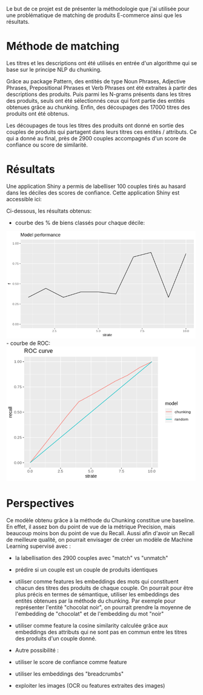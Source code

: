 Le but de ce projet est de présenter la méthodologie que j'ai utilisée pour une problématique de matching de produits E-commerce
ainsi que les résultats.

# Méthode de matching

Les titres et les descriptions ont été utilisés en entrée d'un algorithme 
qui se base sur le principe NLP du chunking.

Grâce au package Pattern,  des entités de type Noun Phrases, Adjective Phrases, Prepositional Phrases et Verb Phrases
ont été extraites à partir des descriptions des produits.
Puis parmi les N-grams présents dans les titres des produits, seuls ont été sélectionnés 
ceux qui font partie des entités obtenues grâce au chunking.
Enfin, des découpages des 17000 titres des produits ont été obtenus.

Les découpages de tous les titres des produits ont donné en sortie des couples de produits 
qui partagent dans leurs titres ces entités / attributs.
Ce qui a donné au final, près de 2900 couples accompagnés d'un score de confiance ou score de similarité.  

# Résultats

Une application Shiny a permis de labelliser 100 couples tirés au hasard dans les déciles des scores de confiance.
Cette application Shiny est accessible ici:

Ci-dessous, les résultats obtenus:

- courbe des % de biens classés pour chaque décile:
<img src = "resultats/img/Rplot_model_performance.png" width = 500>
- courbe de ROC:
<img src = "resultats/img/Rplot_ROC_curve.png" width = 500>

# Perspectives

Ce modèle obtenu grâce à la méthode du Chunking constitue une baseline. En effet, il assez bon du point de vue de la métrique Precision,
mais beaucoup moins bon du point de vue du Recall. Aussi afin d'avoir un Recall de meilleure qualité, on pourrait envisager
de créer un modèle de Machine Learning supervisé avec :
- la labellisation des 2900 couples avec "match" vs "unmatch"
- prédire si un couple est un couple de produits identiques
- utiliser comme features les embeddings des mots qui constituent chacun des titres des produits de chaque couple.
  On pourrait pour être plus précis en termes de sémantique, utiliser les embeddings des entités obtenues par la méthode 
  du chunking. Par exemple pour représenter l'entité "chocolat noir", on pourrait prendre la moyenne de l'embedding de "chocolat"
  et de l'embedding du mot "noir"
- utiliser comme feature la cosine similarity calculée grâce aux embeddings des attributs qui ne sont pas en commun entre les titres des
  produits d'un couple donné.

- Autre possibilité : 
- utiliser le score de confiance comme feature
- utiliser les embeddings des "breadcrumbs"
- exploiter les images (OCR ou features extraites des images) 





